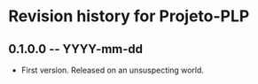 # Revision history for Projeto-PLP

## 0.1.0.0 -- YYYY-mm-dd

* First version. Released on an unsuspecting world.
